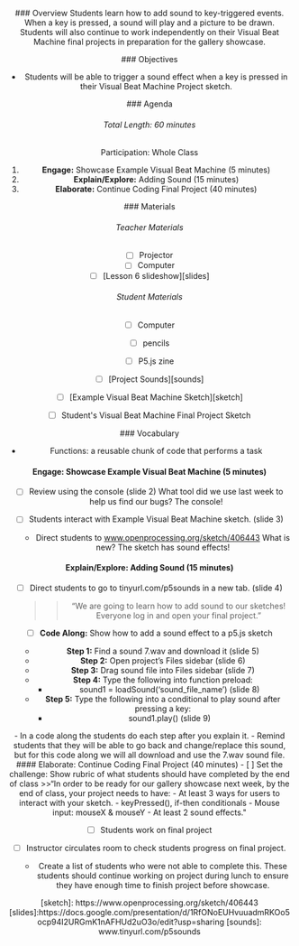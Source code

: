 <header title='Sounds' subtitle='Lesson 6'/>

<notable>

<iconp src='/icons/activity.png'>### Overview</iconp>
Students learn how to add sound to key-triggered events. When a key is pressed, a sound will play and a picture to be drawn. Students will also continue to work independently on their Visual Beat Machine final projects in preparation for the gallery showcase.


<iconp src='/icons/objectives.png'>### Objectives</iconp>
- Students will be able to trigger a sound effect when a key is pressed in their Visual Beat Machine Project sketch.

<iconp src='/icons/agenda.png'>### Agenda</iconp>
###### Total Length: 60 minutes
Participation: Whole Class
1. **Engage:** Showcase Example Visual Beat Machine (5 minutes)
1. **Explain/Explore:**  Adding Sound (15 minutes)
1. **Elaborate:** Continue Coding Final Project (40 minutes)

<note>

<iconp src='/icons/materials.png'>### Materials</iconp>

###### Teacher Materials
- [ ] Projector
- [ ] Computer
- [ ] [Lesson 6 slideshow][slides]

###### Student Materials
- [ ] Computer
- [ ] pencils
- [ ] P5.js zine
- [ ] [Project Sounds][sounds]
- [ ] [Example Visual Beat Machine Sketch][sketch]
- [ ] Student's Visual Beat Machine Final Project Sketch


<iconp src='/icons/vocab.png'>### Vocabulary</iconp>
- Functions: a reusable chunk of code that performs a task

</note>
<pagebreak/>

#### Engage: Showcase Example Visual Beat Machine (5 minutes)

- [ ] Review using the console (slide 2)
  <iconp type='question'>What tool did we use last week to help us find our bugs?</iconp>
  <iconp type='answer'>The console!</iconp>

- [ ] Students interact with Example Visual Beat Machine sketch. (slide 3)
  - Direct students to www.openprocessing.org/sketch/406443
  <iconp type='question'>What is new?</iconp>
  <iconp type='answer'>The sketch has sound effects!</iconp>

#### Explain/Explore:  Adding Sound (15 minutes)
- [ ] Direct students to go to tinyurl.com/p5sounds in a new tab. (slide 4)
  >>“We are going to learn how to add sound to our sketches! Everyone log in and open your final project.”

- [ ] **Code Along:** Show how to add a sound effect to a p5.js sketch 	
  - **Step 1:** Find a sound 7.wav and download it (slide 5)
  - **Step 2:** Open project’s Files sidebar (slide 6)
  - **Step 3:** Drag sound file into Files sidebar (slide 7)
  - **Step 4:** Type the following into function preload:  
    - sound1 = loadSound(‘sound_file_name’)  (slide 8)
  - **Step 5:** Type the following into a conditional to play sound after pressing a key:
    - sound1.play()  (slide 9)

<note type="tip" title="Tip">
- In a code along the students do each step after you explain it.
- Remind students that they will be able to go back and change/replace this sound, but for this code along we will all download and use the 7.wav sound file.</note>

<pagebreak/>
#### Elaborate: Continue Coding Final Project (40 minutes)
- [ ] Set the challenge: Show rubric of what students should have completed by the end of class
	>>“In order to be ready for our gallery showcase next week, by the end of class, your project needs to have:
    - At least 3 ways for users to interact with your sketch.
      - keyPressed(), if-then conditionals
      - Mouse input: mouseX & mouseY
    - At least 2 sound effects."

- [ ] Students work on final project

- [ ] Instructor circulates room to check students progress on final project.
  - Create a list of students who were not able to complete this. These students should continue working on project during lunch to ensure they have enough time to finish project before showcase.


</notable>
[sketch]: https://www.openprocessing.org/sketch/406443
[slides]:https://docs.google.com/presentation/d/1RfONoEUHvuuadmRKOo5ocp94I2URGmK1nAFHUd2uO3o/edit?usp=sharing
[sounds]: www.tinyurl.com/p5sounds
